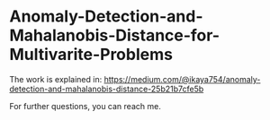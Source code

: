 # Anomaly-Detection-and-Mahalanobis-Distance-for-Multivarite-Problems

The work is explained in:
https://medium.com/@ikaya754/anomaly-detection-and-mahalanobis-distance-25b21b7cfe5b

For further questions, you can reach me.
